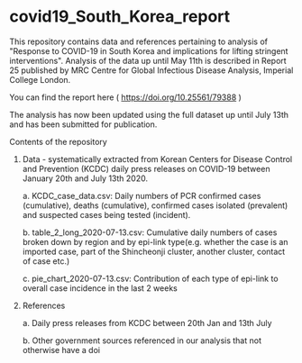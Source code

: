 
# covid19_South_Korea_report

This repository contains data and references pertaining to analysis of "Response to COVID-19 in South Korea and implications for lifting stringent interventions". Analysis of the data up until May 11th is described in Report 25 published by MRC Centre for Global Infectious Disease Analysis, Imperial College London.

You can find the report here ( https://doi.org/10.25561/79388 )

The analysis has now been updated using the full dataset up until July 13th and has been submitted for publication.

Contents of the repository

1. Data - systematically extracted from Korean Centers for Disease Control and Prevention (KCDC) daily press releases on COVID-19 between January 20th and July 13th 2020.

      a. KCDC_case_data.csv: Daily numbers of PCR confirmed cases (cumulative), deaths (cumulative), confirmed cases isolated (prevalent) and suspected cases being tested (incident).
      
      b. table_2_long_2020-07-13.csv: Cumulative daily numbers of cases broken down by region and by epi-link type(e.g. whether the case is an imported case, part of the Shincheonji cluster, another cluster, contact of case etc.)
      
      c. pie_chart_2020-07-13.csv: Contribution of each type of epi-link to overall case incidence in the last 2 weeks
      
2. References

      a. Daily press releases from KCDC between 20th Jan and 13th July
      
      b. Other government sources referenced in our analysis that not otherwise have a doi
